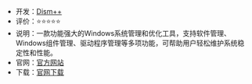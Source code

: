 - 开发：[Dism++](https://github.com/Chuyu-Team)
- 评价：⭐⭐⭐⭐⭐
- 说明：一款功能强大的Windows系统管理和优化工具，支持软件管理、Windows组件管理、驱动程序管理等多项功能，可帮助用户轻松维护系统稳定性和性能。
- 官网：[官方网站](https://github.com/Chuyu-Team/Dism-Multi-language/releases)
- 下载：[官网下载](https://github.com/Chuyu-Team/Dism-Multi-language/releases/download/v10.1.1002.2/Dism++10.1.1002.1B.zip) 
